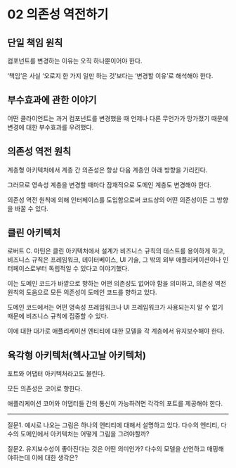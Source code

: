 # 02 의존성 역전하기

## 단일 책임 원칙

컴포넌트를 변경하는 이유는 오직 하나뿐이어야 한다.

‘책임’은 사실 ‘오로지 한 가지 일만 하는 것’보다는 ‘변경할 이유’로 해석해야 한다.

## 부수효과에 관한 이야기

어떤 클라이언트는 과거 컴포넌트를 변경했을 때 언제나 다른 무언가가 망가졌기 때문에 변경에 대한 부수효과를 우려했다.

## 의존성 역전 원칙

계층형 아키텍처에서 계층 간 의존성은 항상 다음 계층인 아래 방향을 가리킨다.

그러므로 영속성 계층을 변경할 때마다 잠재적으로 도메인 계층도 변경해야 한다.

의존성 역전 원칙에 의해 인터페이스를 도입함으로써 코드상의 어떤 의존성이든 그 방향을 바꿀 수 있다.

## 클린 아키텍처

로버트 C. 마틴은 클린 아키텍처에서 설계가 비즈니스 규칙의 테스트를 용이하게 하고, 비즈니스 규칙은 프레임워크, 데이터베이스, UI 기술, 그 밖의 외부 애플리케이션이나 인터페이스로부터 독립적일 수 있다고 이야기했다.

이는 도메인 코드가 바깥으로 향하는 어떤 의존성도 없어야 함을 의미하고, 의존성 역전 원칙의 도움으로 모든 의존성이 도메인 코드를 향하고 있다.

도메인 코드에서는 어떤 영속성 프레임워크나 UI 프레임워크가 사용되는지 알 수 없기 때문에 비즈니스 규칙에 집중할 수 있다.

이에 대한 대가로 애플리케이션 엔티티에 대한 모델을 각 계층에서 유지보수해야 한다.

## 육각형 아키텍처(헥사고날 아키텍처)

포트와 어댑터 아키텍처라고도 불린다.

모든 의존성은 코어로 향한다.

애플리케이션 코어와 어댑터들 간의 통신이 가능하려면 각각의 포트를 제공해야 한다.

---

질문1. 예시로 나오는 그림은 하나의 엔티티에 대해서 설명하고 있다. 다수의 엔티티, 다수의 도메인에서 아키텍처는 어떻게 그림을 그려야할까?

질문2. 유지보수성이 좋아진다는 것은 어떤 의미인가? 다수의 모델을 선언하고 매핑해야하는데 이에 대한 생각은?